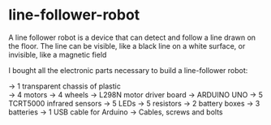 # line-follower-robot
A line follower robot is a device that can detect and follow a line drawn on the floor. The line can be visible, like a black line on a white surface, or invisible, like a magnetic field

I bought all the electronic parts necessary to build a line-follower robot:

-> 1 transparent chassis of plastic<br>
-> 4 motors
-> 4 wheels
-> L298N motor driver board
-> ARDUINO UNO
-> 5 TCRT5000 infrared sensors
-> 5 LEDs
-> 5 resistors 
-> 2 battery boxes
-> 3 batteries
-> 1 USB cable for Arduino
-> Cables, screws and bolts
